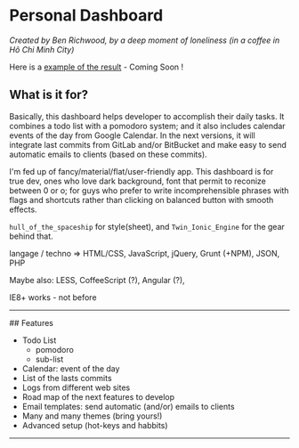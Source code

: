 # Personal Dashboard

*Created by Ben Richwood, by a deep moment of loneliness (in a coffee in Hô Chi Minh City)*

Here is a [example of the result](http://lab.richebois.fr/dashboard) - Coming Soon !

## What is it for?

Basically, this dashboard helps developer to accomplish their daily tasks. It combines a todo list with a pomodoro system; and it also includes calendar events of the day from Google Calendar.
In the next versions, it will integrate last commits from GitLab and/or BitBucket and make easy to send automatic emails to clients (based on these commits). 

I'm fed up of fancy/material/flat/user-friendly app. This dashboard is for true dev, ones who love dark background, font that permit to reconize between 0 or o; for guys who prefer to write incomprehensible phrases with flags and shortcuts rather than clicking on balanced button with smooth effects. 

`hull_of_the_spaceship` for style(sheet), and `Twin_Ionic_Engine` for the gear behind that.

langage / techno => HTML/CSS, JavaScript, jQuery, Grunt (+NPM), JSON, PHP

Maybe also: LESS, CoffeeScript (?), Angular (?),

IE8+ works - not before

---
## Features

  * Todo List
    * pomodoro
    * sub-list
  * Calendar: event of the day
  * List of the lasts commits
  * Logs from different web sites
  * Road map of the next features to develop
  * Email templates: send automatic (and/or) emails to clients
  * Many and many themes (bring yours!)
  * Advanced setup (hot-keys and habbits)

---
